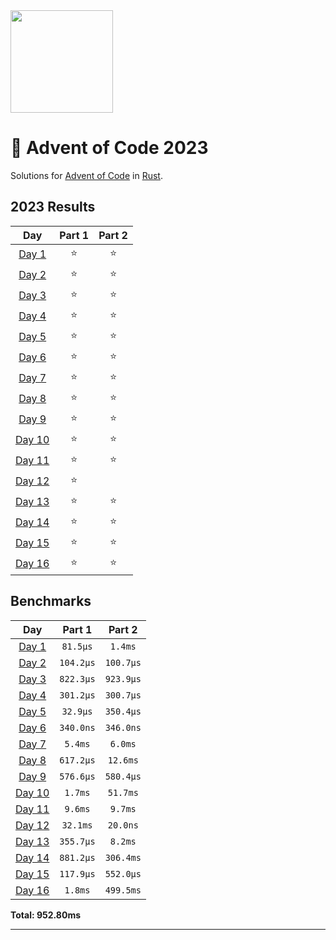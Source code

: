 <img src="./.assets/christmas_ferris.png" width="164">

# 🎄 Advent of Code 2023

Solutions for [Advent of Code](https://adventofcode.com/) in [Rust](https://www.rust-lang.org/).

<!--- advent_readme_stars table --->
## 2023 Results

| Day | Part 1 | Part 2 |
| :---: | :---: | :---: |
| [Day 1](https://adventofcode.com/2023/day/1) | ⭐ | ⭐ |
| [Day 2](https://adventofcode.com/2023/day/2) | ⭐ | ⭐ |
| [Day 3](https://adventofcode.com/2023/day/3) | ⭐ | ⭐ |
| [Day 4](https://adventofcode.com/2023/day/4) | ⭐ | ⭐ |
| [Day 5](https://adventofcode.com/2023/day/5) | ⭐ | ⭐ |
| [Day 6](https://adventofcode.com/2023/day/6) | ⭐ | ⭐ |
| [Day 7](https://adventofcode.com/2023/day/7) | ⭐ | ⭐ |
| [Day 8](https://adventofcode.com/2023/day/8) | ⭐ | ⭐ |
| [Day 9](https://adventofcode.com/2023/day/9) | ⭐ | ⭐ |
| [Day 10](https://adventofcode.com/2023/day/10) | ⭐ | ⭐ |
| [Day 11](https://adventofcode.com/2023/day/11) | ⭐ | ⭐ |
| [Day 12](https://adventofcode.com/2023/day/12) | ⭐ |   |
| [Day 13](https://adventofcode.com/2023/day/13) | ⭐ | ⭐ |
| [Day 14](https://adventofcode.com/2023/day/14) | ⭐ | ⭐ |
| [Day 15](https://adventofcode.com/2023/day/15) | ⭐ | ⭐ |
| [Day 16](https://adventofcode.com/2023/day/16) | ⭐ | ⭐ |
<!--- advent_readme_stars table --->

<!--- benchmarking table --->
## Benchmarks

| Day | Part 1 | Part 2 |
| :---: | :---: | :---:  |
| [Day 1](./src/bin/01.rs) | `81.5µs` | `1.4ms` |
| [Day 2](./src/bin/02.rs) | `104.2µs` | `100.7µs` |
| [Day 3](./src/bin/03.rs) | `822.3µs` | `923.9µs` |
| [Day 4](./src/bin/04.rs) | `301.2µs` | `300.7µs` |
| [Day 5](./src/bin/05.rs) | `32.9µs` | `350.4µs` |
| [Day 6](./src/bin/06.rs) | `340.0ns` | `346.0ns` |
| [Day 7](./src/bin/07.rs) | `5.4ms` | `6.0ms` |
| [Day 8](./src/bin/08.rs) | `617.2µs` | `12.6ms` |
| [Day 9](./src/bin/09.rs) | `576.6µs` | `580.4µs` |
| [Day 10](./src/bin/10.rs) | `1.7ms` | `51.7ms` |
| [Day 11](./src/bin/11.rs) | `9.6ms` | `9.7ms` |
| [Day 12](./src/bin/12.rs) | `32.1ms` | `20.0ns` |
| [Day 13](./src/bin/13.rs) | `355.7µs` | `8.2ms` |
| [Day 14](./src/bin/14.rs) | `881.2µs` | `306.4ms` |
| [Day 15](./src/bin/15.rs) | `117.9µs` | `552.0µs` |
| [Day 16](./src/bin/16.rs) | `1.8ms` | `499.5ms` |

**Total: 952.80ms**
<!--- benchmarking table --->

---

